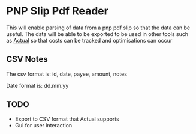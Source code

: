 # PNP Slip Pdf Reader

This will enable parsing of data from a pnp pdf slip so that the data can be useful.
The data will be able to be exported to be used in other tools such as [Actual](https://github.com/actualbudget/actual-server) so that costs can be tracked and optimisations can occur

## CSV Notes
The csv format is:
id, date, payee, amount, notes

Date format is: dd.mm.yy

## TODO
- Export to CSV format that Actual supports
- Gui for user interaction